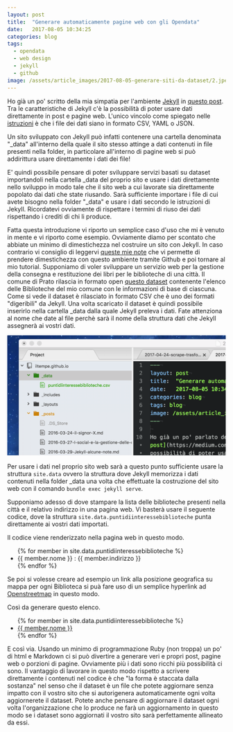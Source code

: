 ```yaml
---
layout: post
title:  "Generare automaticamente pagine web con gli Opendata"
date:   2017-08-05 10:34:25
categories: blog
tags:
  - opendata
  - web design
  - jekyll
  - github
image: /assets/article_images/2017-08-05-generare-siti-da-dataset/2.jpeg
---
```



Ho già un po' scritto della mia simpatia per l'ambiente [Jekyll](https://jekyllrb.com/) in [questo post](https://medium.com/@iltempe/incorporare-i-video-in-jekyll-senza-plugin-64a2d7ef4e54). Tra le caratteristiche di Jekyll c'è la possibilità di poter usare dati direttamente in post e pagine web. L'unico vincolo come spiegato nelle [istruzioni](https://jekyllrb.com/docs/datafiles/) è che i file dei dati siano in formato CSV, YAML o JSON.

Un sito sviluppato con Jekyll può infatti contenere una cartella denominata "_data" all'interno della quale il sito stesso attinge a dati contenuti in file presenti nella folder, in particolare all'interno di pagine web si può addirittura usare direttamente i dati dei file!

E' quindi possibile pensare di poter sviluppare servizi basati su dataset importandoli nella cartella _data del proprio sito e usare i dati direttamente nello sviluppo in modo tale che il sito web a cui lavorate sia direttamente popolato dai dati che state riusando. Sarà sufficiente importare i file di cui avete bisogno nella folder "_data" e usare i dati secondo le istruzioni di Jekyll. Ricordatevi ovviamente di rispettare i termini di riuso dei dati rispettando i crediti di chi li produce.

Fatta questa introduzione vi riporto un semplice caso d'uso che mi è venuto in mente e vi riporto come esempio. Ovviamente diamo per scontato che abbiate un minimo di dimestichezza nel costruire un sito con Jekyll. In caso contrario vi consiglio di leggervi [queste mie note](http://iltempe.github.io/blog/2016/03/29/Jekyll-alcune-note.html) che vi permette di prendere dimestichezza con questo ambiente tramite Github e poi tornare al mio tutorial. Supponiamo di voler sviluppare un servizio web per la gestione della consegna e restituzione dei libri per le biblioteche di una città. Il comune di Prato rilascia in formato open [questo dataset](http://odn.comune.prato.it/dataset/biblioteche) contenente l'elenco delle Biblioteche del mio comune con le informazioni di base di ciascuna. Come si vede il dataset è rilasciato in formato CSV che è uno dei formati "digeribili" da Jekyll. Una volta scaricato il dataset è quindi possibile inserirlo nella cartella _data dalla quale Jekyll preleva i dati. Fate attenziona al nome che date al file perchè sarà il nome della struttura dati che Jekyll assegnerà ai vostri dati.

![](/assets/article_images/2017-08-05-generare-siti-da-dataset/1.png)

Per usare i dati nel proprio sito web sarà a questo punto sufficiente usare la struttura `site.data` ovvero la struttura dove Jekyll memorizza i dati contenuti nella folder _data una volta che effettuate la costruzione del sito web con il comando `bundle exec jekyll serve`.

Supponiamo adesso di dove stampare la lista delle biblioteche presenti nella città e il relativo indirizzo in una pagina web. Vi basterà usare il seguente codice, dove la struttura `site.data.puntidiinteressebiblioteche` punta direttamente ai vostri dati importati.

<script src="https://gist.github.com/iltempe/2d5894b3c4cd4d3c76ff456f427fe089.js"></script>

Il codice viene renderizzato nella pagina web in questo modo.

<ul>
{% for member in site.data.puntidiinteressebiblioteche %}
  <li>
      {{ member.nome }} : {{ member.indirizzo }}
  </li>
{% endfor %}
</ul>

Se poi si volesse creare ad esempio un link alla posizione geografica su mappa per ogni Biblioteca si puà fare uso di un semplice hyperlink ad [Openstreetmap](www.openstreetmap.org) in questo modo.

<script src="https://gist.github.com/iltempe/439c3fdd9705cbc25cb42e213f4f6e94.js"></script>

Così da generare questo elenco.

<ul>
{% for member in site.data.puntidiinteressebiblioteche %}
  <li>
      <a href="http://www.openstreetmap.org/?mlat={{ member.Y }}&mlon={{ member.X }}&zoom=12">{{ member.nome }}</a>
  </li>
{% endfor %}
</ul>

E così via. Usando un minimo di programmazione Ruby (non troppa) un po' di html e Markdown ci si può divertire a generare veri e propri post, pagine web o porzioni di pagine. Ovviamente più i dati sono ricchi più possibilità ci sono.
Il vantaggio di lavorare in questo modo rispetto a scrivere direttamente i contenuti nel codice è che "la forma è staccata dalla sostanza" nel senso che il dataset è un file che potete aggiornare senza impatto con il vostro sito che si autorigenera automaticamente ogni volta aggiornerete il dataset. Potete anche pensare di aggiornare il dataset ogni volta l'organizzazione che lo produce ne farà un aggiornamento in questo modo se i dataset sono aggiornati il vostro sito sarà perfettamente allineato da essi.





